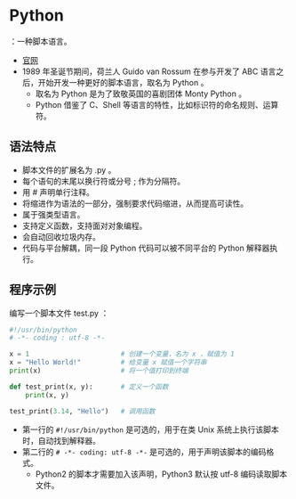 # Python

：一种脚本语言。
- [官网](https://www.python.org/)
- 1989 年圣诞节期间，荷兰人 Guido van Rossum 在参与开发了 ABC 语言之后，开始开发一种更好的脚本语言，取名为 Python 。
  - 取名为 Python 是为了致敬英国的喜剧团体 Monty Python 。
  - Python 借鉴了 C、Shell 等语言的特性，比如标识符的命名规则、运算符。

## 语法特点

- 脚本文件的扩展名为 .py 。
- 每个语句的末尾以换行符或分号 ; 作为分隔符。
- 用 # 声明单行注释。
- 将缩进作为语法的一部分，强制要求代码缩进，从而提高可读性。
- 属于强类型语言。
- 支持定义函数，支持面对对象编程。
- 会自动回收垃圾内存。
- 代码与平台解耦，同一段 Python 代码可以被不同平台的 Python 解释器执行。

## 程序示例

编写一个脚本文件 test.py ：
```py
#!/usr/bin/python
# -*- coding : utf-8 -*-

x = 1                       # 创建一个变量，名为 x ，赋值为 1
x = "Hello World!"          # 给变量 x 赋值一个字符串
print(x)                    # 将一个值打印到终端

def test_print(x, y):       # 定义一个函数
    print(x, y)

test_print(3.14, "Hello")   # 调用函数
```
- 第一行的 `#!/usr/bin/python` 是可选的，用于在类 Unix 系统上执行该脚本时，自动找到解释器。
- 第二行的 `# -*- coding: utf-8 -*-` 是可选的，用于声明该脚本的编码格式。
  - Python2 的脚本才需要加入该声明，Python3 默认按 utf-8 编码读取脚本文件。
